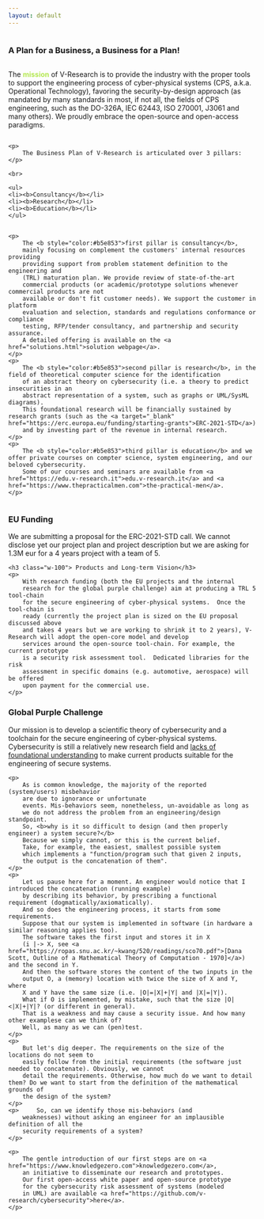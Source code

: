 ```yaml
---
layout: default
---
```


<div class="row b-cont-margin" style="display:grid">
    <h3 class="w-100"> A Plan for a Business, a Business for a Plan! </h3>
       <p>
        The <b style="color:#b5e853">mission</b> of V-Research is to provide the industry with the proper tools to support
        the engineering process of cyber-physical systems (CPS, a.k.a. Operational Technology), favoring the security-by-design approach
        (as mandated by many standards in most, if not all, the fields of CPS engineering, such as the DO-326A, IEC 62443, ISO 270001, J3061 and many others). 
        We proudly embrace the open-source and open-access paradigms.
    </p>

    <p>
        The Business Plan of V-Research is articulated over 3 pillars:
    </p>

    <br>

    <ul>
	<li><b>Consultancy</b></li>
	<li><b>Research</b></li>
	<li><b>Education</b></li>
    </ul>


    <p>
		The <b style="color:#b5e853">first pillar is consultancy</b>,
		mainly focusing on complement the customers' internal resources providing
		providing support from problem statement definition to the engineering and
		(TRL) maturation plan. We provide review of state-of-the-art
		commercial products (or academic/prototype solutions whenever commercial products are not
		available or don't fit customer needs). We support the customer in platform
		evaluation and selection, standards and regulations conformance or compliance
		testing, RFP/tender consultancy, and partnership and security assurance.
		A detailed offering is available on the <a href="solutions.html">solution webpage</a>.
    </p>
    <p>
		The <b style="color:#b5e853">second pillar is research</b>, in the field of theoretical computer science for the identification
		of an abstract theory on cybersecurity (i.e. a theory to predict insecurities in an
		abstract representation of a system, such as graphs or UML/SysML diagrams).
		This foundational research will be financially sustained by research grants (such as the <a target="_blank" href="https://erc.europa.eu/funding/starting-grants">ERC-2021-STD</a>)
		and by investing part of the revenue in internal research.
    </p>
    <p>
		The <b style="color:#b5e853">third pillar is education</b> and we offer private courses on compter science, system engineering, and our beloved cybersecurity. 
		Some of our courses and seminars are available from <a href="https://edu.v-research.it">edu.v-research.it</a> and <a href="https://www.thepracticalmen.com">the-practical-men</a>.
    </p>
</div>


<div class="row b-cont-margin">
	<h3 class="w-100"> EU Funding</h3>
	<p>
		We are submitting a proposal for the ERC-2021-STD call.  We cannot disclose yet
		our project plan and project description but we are asking for 1.3M
		eur for a 4 years project with a team of 5.
	</p>
</div>

<div class="row b-cont-margin">

	<h3 class="w-100"> Products and Long-term Vision</h3>
	<p>
		With research funding (both the EU projects and the internal
		research for the global purple challenge) aim at producing a TRL 5 tool-chain
		for the secure engineering of cyber-physical systems.  Once the tool-chain is
		ready (currently the project plan is sized on the EU proposal discussed above
		and takes 4 years but we are working to shrink it to 2 years), V-Research will adopt the open-core model and develop
		services around the open-source tool-chain. For example, the current prototype
		is a security risk assessment tool.  Dedicated libraries for the risk
		assessment in specific domains (e.g. automotive, aerospace) will be offered
		upon payment for the commercial use.
	</p>
</div>

<div class="row b-cont-margin">
	<h3 class="w-100"> Global Purple Challenge</h3>
	<p>
		Our mission is to develop a scientific theory of cybersecurity and a toolchain
		for the secure engineering of cyber-physical systems. Cybersecurity is still a
		relatively new research field and
		<a href="https://www.usenix.org/conference/usenixsecurity16/technical-sessions/presentation/herley">lacks of foundational understanding</a>
		to make current products suitable for the engineering of secure systems. 
	</p>

	<p>
		As is common knowledge, the majority of the reported (system/users) misbehavior 
		are due to ignorance or unfortunate
		events. Mis-behaviors seem, nonetheless, un-avoidable as long as
		we do not address the problem from an engineering/design standpoint.
		So, <b>why is it so difficult to design (and then properly engineer) a system secure?</b>
		Because we simply cannot, or this is the current belief.
		Take, for example, the easiest, smallest possible system
		which implements a "function/program such that given 2 inputs,
		the output is the concatenation of them". 
	</p>
	<p>
		Let us pause here for a moment. An engineer would notice that I introduced the concatenation (running example)
		by describing its behavior, by prescribing a functional requirement (dogmatically/axiomatically).
		And so does the engineering process, it starts from some requirements.
		Suppose that our system is implemented in software (in hardware a similar reasoning applies too). 
		The software takes the first input and stores it in X 
		(i |-> X, see <a href="https://ropas.snu.ac.kr/~kwang/520/readings/sco70.pdf">[Dana Scott, Outline of a Mathematical Theory of Computation - 1970]</a>) and the second in Y.
		And then the software stores the content of the two inputs in the 
		output O, a (memory) location with twice the size of X and Y, where
		X and Y have the same size (i.e. |O|=|X|+|Y| and |X|=|Y|).
		What if O is implemented, by mistake, such that the size |O|<|X|+|Y|? (or different in general).
		That is a weakness and may cause a security issue. And how many other examplese can we think of?
		Well, as many as we can (pen)test.
	</p>
	<p>
		But let's dig deeper. The requirements on the size of the locations do not seem to
		easily follow from the initial requirements (the software just needed to concatenate). Obviously, we cannot 
		detail the requirements. Otherwise, how much do we want to detail them? Do we want to start from the definition of the mathematical grounds of
		the design of the system? 
	</p>
	<p> 	So, can we identify those mis-behaviors (and
		weaknesses) without asking an engineer for an implausible definition of all the
		security requirements of a system?
	</p>

	<p>
		The gentle introduction of our first steps are on <a href="https://www.knowledgezero.com">knowledgezero.com</a>,
		an initiative to disseminate our research and prototypes.
		Our first open-access white paper and open-source prototype
		for the cybersecurity risk assessment of systems (modeled
		in UML) are available <a href="https://github.com/v-research/cybersecurity">here</a>.
	</p>
</div>
